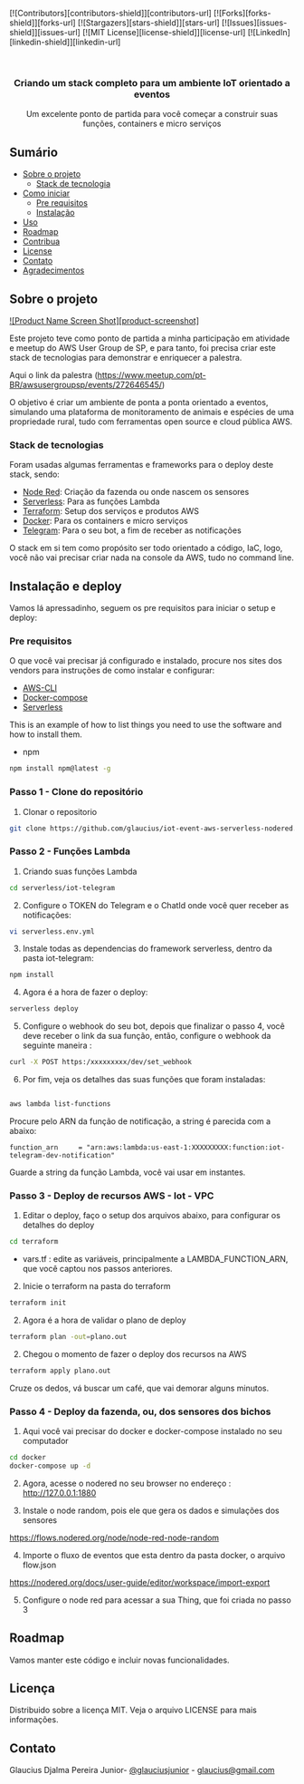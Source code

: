 <!--
*** Thanks for checking out this README Template. If you have a suggestion that would
*** make this better, please fork the repo and create a pull request or simply open
*** an issue with the tag "enhancement".
*** Thanks again! Now go create something AMAZING! :D
-->





<!-- PROJECT SHIELDS -->
<!--
*** I'm using markdown "reference style" links for readability.
*** Reference links are enclosed in brackets [ ] instead of parentheses ( ).
*** See the bottom of this document for the declaration of the reference variables
*** for contributors-url, forks-url, etc. This is an optional, concise syntax you may use.
*** https://www.markdownguide.org/basic-syntax/#reference-style-links
-->
[![Contributors][contributors-shield]][contributors-url]
[![Forks][forks-shield]][forks-url]
[![Stargazers][stars-shield]][stars-url]
[![Issues][issues-shield]][issues-url]
[![MIT License][license-shield]][license-url]
[![LinkedIn][linkedin-shield]][linkedin-url]


<!-- PROJECT LOGO -->
<br />
<p align="center">

  <h3 align="center">Criando um stack completo para um ambiente IoT orientado a eventos</h3>

  <p align="center">
    Um excelente ponto de partida para você começar a construir suas funções, containers e micro serviços
    <br />
  </p>
</p>



<!-- TABLE OF CONTENTS -->
## Sumário

* [Sobre o projeto](#about-the-project)
  * [Stack de tecnologia](#built-with)
* [Como iniciar](#getting-started)
  * [Pre requisitos](#prerequisites)
  * [Instalação](#installation)
* [Uso](#usage)
* [Roadmap](#roadmap)
* [Contribua](#contributing)
* [License](#license)
* [Contato](#contact)
* [Agradecimentos](#acknowledgements)



<!-- ABOUT THE PROJECT -->
## Sobre o projeto

[![Product Name Screen Shot][product-screenshot]](https://example.com)

Este projeto teve como ponto de partida a minha participação em atividade e meetup do AWS User Group de SP, e para tanto, foi precisa criar este stack de tecnologias para demonstrar e enriquecer a palestra.

Aqui o link da palestra (https://www.meetup.com/pt-BR/awsusergroupsp/events/272646545/)

O objetivo é criar um ambiente de ponta a ponta orientado a eventos, simulando uma plataforma de monitoramento de animais e espécies de uma propriedade rural, tudo com ferramentas open source e cloud pública AWS.


### Stack de tecnologias
Foram usadas algumas ferramentas e frameworks para o deploy deste stack, sendo:

* [Node Red](https://nodered.org): Criação da fazenda ou onde nascem os sensores
* [Serverless](https://serverless.com): Para as funções Lambda
* [Terraform](https://terraform.io): Setup dos serviços e produtos AWS
* [Docker](https://docker.com): Para os containers e micro serviços
* [Telegram](https://core.telegram.org/bots): Para o seu bot, a fim de receber as notificações

O stack em si tem como propósito ser todo orientado a código, IaC, logo, você não vai precisar criar nada na console da AWS, tudo no command line. 

<!-- GETTING STARTED -->
## Instalação e deploy

Vamos lá apressadinho, seguem os pre requisitos para iniciar o setup e deploy:


### Pre requisitos

O que você vai precisar já configurado e instalado, procure nos sites dos vendors para instruções de como instalar e configurar:

* [AWS-CLI](https://aws.amazon.com/pt/cli/)
* [Docker-compose](https://docs.docker.com/compose/)
* [Serverless](https://www.serverless.com/framework/docs/getting-started/)


This is an example of how to list things you need to use the software and how to install them.
* npm
```sh
npm install npm@latest -g
```

### Passo 1 - Clone do repositório

1. Clonar o repositorio
```sh
git clone https://github.com/glaucius/iot-event-aws-serverless-nodered.git
```

### Passo 2 - Funções Lambda 

1. Criando suas funções Lambda
```sh
cd serverless/iot-telegram
```
2. Configure o TOKEN do Telegram e o ChatId onde você quer receber as notificações:
```sh
vi serverless.env.yml
```
3. Instale todas as dependencias do framework serverless, dentro da pasta iot-telegram:
```sh
npm install
```
4. Agora é a hora de fazer o deploy:
```sh
serverless deploy
```
5. Configure o webhook do seu bot, depois que finalizar o passo 4, você deve receber o link da sua função, então, configure o webhook da seguinte maneira :
```sh
curl -X POST https:/xxxxxxxxx/dev/set_webhook
```
6. Por fim, veja os detalhes das suas funções que foram instaladas:
```sh

aws lambda list-functions 
```
Procure pelo ARN da função de notificação, a string é parecida com a abaixo:

    function_arn     = "arn:aws:lambda:us-east-1:XXXXXXXXX:function:iot-telegram-dev-notification"

Guarde a string da função Lambda, você vai usar em instantes.



### Passo 3 - Deploy de recursos AWS - Iot - VPC  

1. Editar o deploy, faço o setup dos arquivos abaixo, para configurar os detalhes do deploy
```sh
cd terraform
```
  - vars.tf : edite as variáveis, principalmente a LAMBDA_FUNCTION_ARN, que você captou nos passos anteriores.
2. Inicie o terraform na pasta do terraform
```sh
terraform init
```
2. Agora é a hora de validar o plano de deploy
```sh
terraform plan -out=plano.out
```
2. Chegou o momento de fazer o deploy dos recursos na AWS
```sh
terraform apply plano.out
```
Cruze os dedos, vá buscar um café, que vai demorar alguns minutos.

### Passo 4 - Deploy da fazenda, ou, dos sensores dos bichos 

1. Aqui você vai precisar do docker e docker-compose instalado no seu computador
```sh
cd docker
docker-compose up -d

```
2. Agora, acesse o nodered no seu browser no endereço : http://127.0.0.1:1880

3. Instale o node random, pois ele que gera os dados e simulações dos sensores

  https://flows.nodered.org/node/node-red-node-random

4. Importe o fluxo de eventos que esta dentro da pasta docker, o arquivo flow.json

  https://nodered.org/docs/user-guide/editor/workspace/import-export

5. Configure o node red para acessar a sua Thing, que foi criada no passo 3




<!-- ROADMAP -->
## Roadmap

Vamos manter este código e incluir novas funcionalidades.



<!-- LICENSE -->
## Licença

Distribuido sobre a licença MIT. Veja o arquivo LICENSE para mais informações.


<!-- CONTACT -->
## Contato

Glaucius Djalma Pereira Junior- [@glauciusjunior](https://twitter.com/glaucius) - glaucius@gmail.com

